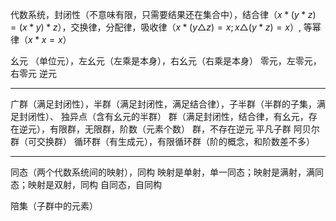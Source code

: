 代数系统，封闭性（不意味有限，只需要结果还在集合中），结合律（$x*(y*z)=(x*y)*z$），交换律，分配律，吸收律（$x*(y\triangle z)=x; x\triangle (y*z)=x$）, 等幂律（$x*x=x$）

幺元 （单位元），左幺元（左乘是本身），右幺元（右乘是本身）
零元，左零元，右零元
逆元

---
广群（满足封闭性），半群（满足封闭性，满足结合律），子半群（半群的子集，满足封闭性）、
独异点（含有幺元的半群）
群（满足封闭性，结合律，有幺元，存在逆元），有限群，无限群，阶数（元素个数）
群，不存在逆元
平凡子群
阿贝尔群（可交换群）
循环群（有生成元），有限循环群（阶的概念，和阶数差不多）

---
同态（两个代数系统间的映射），同构
映射是单射，单一同态；映射是满射，满同态；映射是双射，同构
自同态，自同构

陪集（子群中的元素）